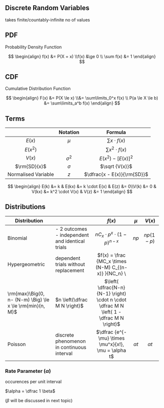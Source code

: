 ## Discrete Random Variables

takes finite/countably-infinite no of values

## PDF

Probability Density Function

$$
\begin{align}
f(x) &= P(X = x) \\f(x) &\ge 0 \\
\sum f(x) &= 1
\end{align}
$$

## CDF

Cumulative Distribution Function

$$
\begin{align}
F(x) &= P(X \le x) \\&= \sum\limits_0^x f(x) \\
P(a \le X \le b) &= \sum\limits_a^b f(x)
\end{align}
$$

## Terms

|                     |  Notation  |           Formula           |
| :-----------------: | :--------: | :-------------------------: |
|       $E(x)$        |   $\mu$    |     $\sum x \cdot f(x)$     |
|      $E(x^2)$       |            |    $\sum x^2 \cdot f(x)$    |
|       $V(x)$        | $\sigma^2$ |     $E(x^2) - [E(x)]^2$     |
|    $\rm{SD}(x)$     |  $\sigma$  |       $\sqrt {V(x)}$        |
| Normalised Variable |    $z$     | $\dfrac{x - E(x)}{\rm{SD}}$ |

$$
\begin{align}
E(k) &= k & E(kx) &= k \cdot E(x) & E(z) &= 0\\V(k) &= 0 & V(kx) &= k^2 \cdot V(x) & V(z) &= 1
\end{align}
$$

## Distributions

| Distribution   |                                                      |                            $f(x)$                            |            $\mu$             |                            $V(x)$                            |
| -------------- | ---------------------------------------------------- | :----------------------------------------------------------: | :--------------------------: | :----------------------------------------------------------: |
| Binomial       | - 2 outcomes<br />- independent and identical trials |              $nC_x \cdot p^x \cdot (1-p)^{n-x}$              |             $np$             |                          $np(1-p)$                           |
| Hypergeometric | dependent trials without replacement                 | $f(x) = \frac {MC_x \times (N-M) C_{(n-x)} }{NC_n} \\
\rm{max}\Big(0, n- (N-m) \Big) \le x \le \rm{min}(n, M)$ | $n \left(\dfrac M N \right)$ | $\left( \dfrac{N-n}{N-1} \right) \cdot n \cdot \dfrac M N \left( 1 - \dfrac M N \right)$ |
| Poisson        | discrete phenomenon in continuous interval           |    $\dfrac {e^{-\mu} \times \mu^x}{x!}, \mu = \alpha t$     |          $\alpha t$          |                          $\alpha t$                          |

### Rate Parameter $(\alpha)$

occurences per unit interval

$\alpha = \dfrac 1 \beta$

($\beta$ will be discussed in next topic)
